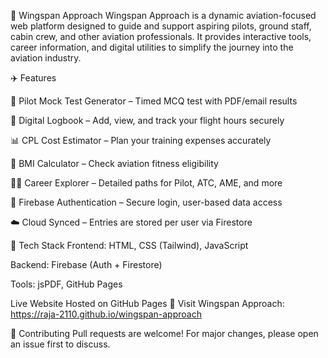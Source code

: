 🛫 Wingspan Approach
Wingspan Approach is a dynamic aviation-focused web platform designed to guide and support aspiring pilots, ground staff, cabin crew, and other aviation professionals. It provides interactive tools, career information, and digital utilities to simplify the journey into the aviation industry.

✈️ Features

🎯 Pilot Mock Test Generator – Timed MCQ test with PDF/email results

📖 Digital Logbook – Add, view, and track your flight hours securely

📊 CPL Cost Estimator – Plan your training expenses accurately

🧮 BMI Calculator – Check aviation fitness eligibility

👨‍✈️ Career Explorer – Detailed paths for Pilot, ATC, AME, and more

🔐 Firebase Authentication – Secure login, user-based data access

☁️ Cloud Synced – Entries are stored per user via Firestore

🚀 Tech Stack
Frontend: HTML, CSS (Tailwind), JavaScript

Backend: Firebase (Auth + Firestore)

Tools: jsPDF, GitHub Pages

 Live Website
Hosted on GitHub Pages
🔗 Visit Wingspan Approach: https://raja-2110.github.io/wingspan-approach

🤝 Contributing
Pull requests are welcome! For major changes, please open an issue first to discuss.
